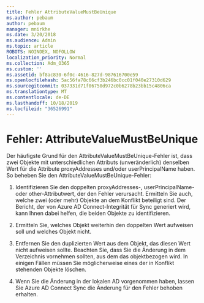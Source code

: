 ```yaml
---
title: Fehler AttributeValueMustBeUnique
ms.author: pebaum
author: pebaum
manager: mnirkhe
ms.date: 3/20/2018
ms.audience: Admin
ms.topic: article
ROBOTS: NOINDEX, NOFOLLOW
localization_priority: Normal
ms.collection: Adm_O365
ms.custom: ''
ms.assetid: bf8ac830-6f0c-4616-827d-987616700e59
ms.openlocfilehash: 5ac56fa78c66cf3b246bc0cc01f040e27310d629
ms.sourcegitcommit: 037331d71f06750d972c0b6278b23bb15c4806ca
ms.translationtype: MT
ms.contentlocale: de-DE
ms.lasthandoff: 10/18/2019
ms.locfileid: "36526991"
---
```

# <a name="error-attributevaluemustbeunique"></a>Fehler: AttributeValueMustBeUnique

Der häufigste Grund für den AttributeValueMustBeUnique-Fehler ist, dass zwei Objekte mit unterschiedlichen Attributs (unveränderlich) denselben Wert für die Attribute proxyAddresses und/oder userPrincipalName haben. So beheben Sie den AttributeValueMustBeUnique-Fehler:
  
1. Identifizieren Sie den doppelten proxyAddresses-, userPrincipalName-oder other-Attributwert, der den Fehler verursacht. Ermitteln Sie auch, welche zwei (oder mehr) Objekte an dem Konflikt beteiligt sind. Der Bericht, der von Azure AD Connect-Integrität für Sync generiert wird, kann Ihnen dabei helfen, die beiden Objekte zu identifizieren.
    
2. Ermitteln Sie, welches Objekt weiterhin den doppelten Wert aufweisen soll und welches Objekt nicht.
    
3. Entfernen Sie den duplizierten Wert aus dem Objekt, das diesen Wert nicht aufweisen sollte. Beachten Sie, dass Sie die Änderung in dem Verzeichnis vornehmen sollten, aus dem das objektbezogen wird. In einigen Fällen müssen Sie möglicherweise eines der in Konflikt stehenden Objekte löschen.
    
4. Wenn Sie die Änderung in der lokalen AD vorgenommen haben, lassen Sie Azure AD Connect Sync die Änderung für den Fehler behoben erhalten.
    

